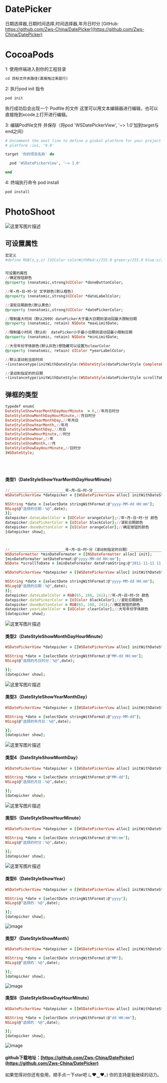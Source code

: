 # DatePicker
日期选择器,日期时间选择,时间选择器,年月日时分
[GitHub: https://github.com/Zws-China/DatePicker](https://github.com/Zws-China/DatePicker)


# CocoaPods
1: 使用终端进入到你的工程目录
```ruby
cd 目标文件夹路径(直接拖过来就行)
```
2: 执行pod init 指令
```ruby
pod init
```
执行成功后会出现一个 Podfile 的文件 这里可以用文本编辑器进行编辑，也可以直接拖到xcode上打开进行编辑。

3: 编辑Podfile文件 并保存（将pod 'WSDatePickerView', '~> 1.0'加到target与end之间）
```ruby
# Uncomment the next line to define a global platform for your project
# platform :ios, '9.0'

target '你的项目名称' do

  pod 'WSDatePickerView', '~> 1.0'

end
```
4: 终端执行命令 pod install
```ruby
pod install
```



# PhotoShoot
![这里写图片描述](https://github.com/Zws-China/.../blob/master/datepicker1.png)


## 可设置属性
```ruby
宏定义
#define RGB(x,y,z) [UIColor colorWithRed:x/255.0 green:y/255.0 blue:z/255.0 alpha:1.0]


可设置的属性
//确定按钮颜色
@property (nonatomic,strong)UIColor *doneButtonColor;

//年-月-日-时-分 文字颜色(默认橙色)
@property (nonatomic,strong)UIColor *dateLabelColor;

//滚轮日期颜色(默认黑色)
@property (nonatomic,strong)UIColor *datePickerColor;

//限制最大时间（默认2099）datePicker大于最大日期则滚动回最大限制日期
@property (nonatomic, retain) NSDate *maxLimitDate;

//限制最小时间（默认0） datePicker小于最小日期则滚动回最小限制日期
@property (nonatomic, retain) NSDate *minLimitDate;

//大号年份字体颜色(默认灰色)想隐藏可以设置为clearColor
@property (nonatomic, retain) UIColor *yearLabelColor;

//默认滚动到当前时间
-(instancetype)initWithDateStyle:(WSDateStyle)datePickerStyle CompleteBlock:(void(^)(NSDate *))completeBlock;

//滚动到指定的的日期
-(instancetype)initWithDateStyle:(WSDateStyle)datePickerStyle scrollToDate:(NSDate *)scrollToDate CompleteBlock:(void(^)(NSDate *))completeBlock;


```


## 弹框的类型
```ruby
typedef enum{
DateStyleShowYearMonthDayHourMinute  = 0,//年月日时分
DateStyleShowMonthDayHourMinute,//月日时分
DateStyleShowYearMonthDay,//年月日
DateStyleShowYearMonth,//年月
DateStyleShowMonthDay,//月日
DateStyleShowHourMinute,//时分
DateStyleShowYear,//年
DateStyleShowMonth,//月
DateStyleShowDayHourMinute,//日时分
}WSDateStyle;

```
<br><br>
#### 类型1（DateStyleShowYearMonthDayHourMinute）<br>
```ruby
//_________________________年-月-日-时-分____________________________________________
WSDatePickerView *datepicker = [[WSDatePickerView alloc] initWithDateStyle:DateStyleShowYearMonthDayHourMinute CompleteBlock:^(NSDate *selectDate) {

NSString *date = [selectDate stringWithFormat:@"yyyy-MM-dd HH:mm"];
NSLog(@"选择的日期：%@",date);
}];
datepicker.dateLabelColor = [UIColor orangeColor];//年-月-日-时-分 颜色
datepicker.datePickerColor = [UIColor blackColor];//滚轮日期颜色
datepicker.doneButtonColor = [UIColor orangeColor];//确定按钮的颜色
[datepicker show];



//_________________________年-月-日-时-分（滚动到指定的日期）_________________________
NSDateFormatter *minDateFormater = [[NSDateFormatter alloc] init];
[minDateFormater setDateFormat:@"yyyy-MM-dd HH:mm"];
NSDate *scrollToDate = [minDateFormater dateFromString:@"2011-11-11 11:11"];

WSDatePickerView *datepicker = [[WSDatePickerView alloc] initWithDateStyle:DateStyleShowYearMonthDayHourMinute scrollToDate:scrollToDate CompleteBlock:^(NSDate *selectDate) {

NSString *date = [selectDate stringWithFormat:@"yyyy-MM-dd HH:mm"];
NSLog(@"选择的日期：%@",date);
}];
datepicker.dateLabelColor = RGB(65, 188, 241);//年-月-日-时-分 颜色
datepicker.datePickerColor = [UIColor blackColor];//滚轮日期颜色
datepicker.doneButtonColor = RGB(65, 188, 241);//确定按钮的颜色
datepicker.yearLabelColor = [UIColor clearColor];//大号年份字体颜色
[datepicker show];

```
![这里写图片描述](https://github.com/Zws-China/.../blob/master/datepicker1.png)

#### 类型2（DateStyleShowMonthDayHourMinute）<br>
```ruby
WSDatePickerView *datepicker = [[WSDatePickerView alloc] initWithDateStyle:DateStyleShowMonthDayHourMinute CompleteBlock:^(NSDate *selectDate) {

NSString *date = [selectDate stringWithFormat:@"MM-dd HH:mm"];
NSLog(@"选择的月日时分：%@",date);

}];
[datepicker show];

```
![这里写图片描述](https://github.com/Zws-China/.../blob/master/datepicker2.png)

#### 类型3（DateStyleShowYearMonthDay）<br>
```ruby
WSDatePickerView *datepicker = [[WSDatePickerView alloc] initWithDateStyle:DateStyleShowYearMonthDay CompleteBlock:^(NSDate *selectDate) {

NSString *date = [selectDate stringWithFormat:@"yyyy-MM-dd"];
NSLog(@"选择的年月日：%@",date);

}];
[datepicker show];

```
![这里写图片描述](https://github.com/Zws-China/.../blob/master/datepicker3.png)

#### 类型4（DateStyleShowMonthDay）<br>
```ruby
WSDatePickerView *datepicker = [[WSDatePickerView alloc] initWithDateStyle:DateStyleShowMonthDay CompleteBlock:^(NSDate *selectDate) {

NSString *date = [selectDate stringWithFormat:@"MM-dd"];
NSLog(@"选择的月日：%@",date);

}];
[datepicker show];

```
![这里写图片描述](https://github.com/Zws-China/.../blob/master/datepicker4.png)

#### 类型5（DateStyleShowHourMinute）<br>
```ruby
WSDatePickerView *datepicker = [[WSDatePickerView alloc] initWithDateStyle:DateStyleShowHourMinute CompleteBlock:^(NSDate *selectDate) {

NSString *date = [selectDate stringWithFormat:@"HH:mm"];
NSLog(@"选择的时分：%@",date);

}];
[datepicker show];

```
![这里写图片描述](https://github.com/Zws-China/.../blob/master/datepicker5.png)


#### 类型6（DateStyleShowYear）<br>
```ruby
WSDatePickerView *datepicker = [[WSDatePickerView alloc] initWithDateStyle:DateStyleShowYear CompleteBlock:^(NSDate *selectDate) {

NSString *date = [selectDate stringWithFormat:@"yyyy"];
NSLog(@"选择的：%@",date);

}];
[datepicker show];

```
![image](https://raw.githubusercontent.com/Zws-China/.../master/111.png)

#### 类型7（DateStyleShowMonth）<br>
```ruby
WSDatePickerView *datepicker = [[WSDatePickerView alloc] initWithDateStyle:DateStyleShowMonth CompleteBlock:^(NSDate *selectDate) {

NSString *date = [selectDate stringWithFormat:@"MM"];
NSLog(@"选择的：%@",date);

}];
[datepicker show];

```
![image](https://github.com/Zws-China/.../blob/master/222.png?raw=true)

#### 类型8（DateStyleShowDayHourMinute）<br>
```ruby
WSDatePickerView *datepicker = [[WSDatePickerView alloc] initWithDateStyle:DateStyleShowDayHourMinute CompleteBlock:^(NSDate *selectDate) {

NSString *date = [selectDate stringWithFormat:@"dd HH:mm"];
NSLog(@"选择的：%@",date);

}];
[datepicker show];

```
![image](https://github.com/Zws-China/.../blob/master/333.png?raw=true)


#### github下载地址：[https://github.com/Zws-China/DatePicker](https://github.com/Zws-China/DatePicker)

如果觉得对你还有些用，顺手点一下star吧 (｡♥‿♥｡)   你的支持是我继续的动力。<br>
